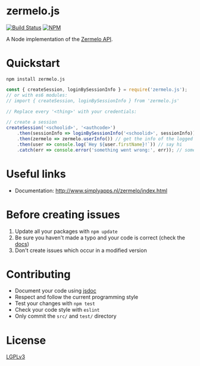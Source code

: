 # zermelo.js

[![Build Status](https://travis-ci.org/simplyGits/zermelo.svg?branch=master)](https://travis-ci.org/simplyGits/zermelo)
[![NPM](https://nodei.co/npm/zermelo.js.png?mini=true)](https://nodei.co/npm/zermelo.js/)

A Node implementation of the [Zermelo API](https://zermelo.atlassian.net/wiki/display/DEV).

Quickstart
===
`npm install zermelo.js`

```javascript
const { createSession, loginBySessionInfo } = require('zermelo.js');
// or with es6 modules:
// import { createSession, loginBySessionInfo } from 'zermelo.js'

// Replace every '<thing>' with your credentials:

// create a session
createSession('<schoolid>', '<authcode>')
	.then(sessionInfo => loginBySessionInfo('<schoolid>', sessionInfo)) // create an Zermelo instance using the created session
	.then(zermelo => zermelo.userInfo()) // get the info of the logged in user
	.then(user => console.log(`Hey ${user.firstName}!`)) // say hi
	.catch(err => console.error('something went wrong:', err)); // something went wrong
```

Useful links
===
* Documentation: http://www.simplyapps.nl/zermelo/index.html

Before creating issues
===
1. Update all your packages with `npm update`
2. Be sure you haven't made a typo and your code is correct (check the [docs](http://www.simplyapps.nl/zermelo/index.html))
3. Don't create issues which occur in a modified version

Contributing
===
* Document your code using [jsdoc](http://usejsdoc.org/)
* Respect and follow the current programming style
* Test your changes with `npm test`
* Check your code style with `eslint`
* Only commit the `src/` and `test/` directory

License
===
[LGPLv3](LICENSE)

